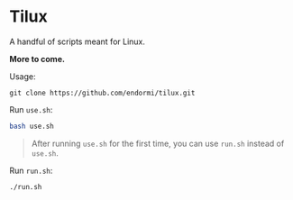 # Tilux

A handful of scripts meant for Linux.

**More to come.**

Usage:

```
git clone https://github.com/endormi/tilux.git
```

Run `use.sh`:

```bash
bash use.sh
```

> After running `use.sh` for the first time, you can use `run.sh` instead of `use.sh`.

Run `run.sh`:

```bash
./run.sh
```
